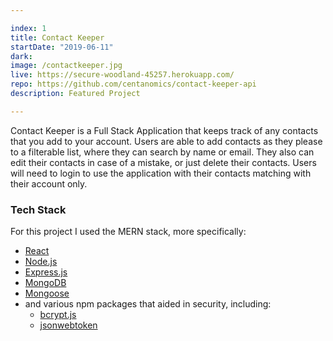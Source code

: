 ```yaml
---

index: 1
title: Contact Keeper
startDate: "2019-06-11"
dark:
image: /contactkeeper.jpg
live: https://secure-woodland-45257.herokuapp.com/
repo: https://github.com/centanomics/contact-keeper-api
description: Featured Project

---
```


Contact Keeper is a Full Stack Application that keeps track of any contacts that you add to your account. Users are able to add contacts as they please to a filterable list, where they can search by name or email. They also can edit their contacts in case of a mistake, or just delete their contacts. Users will need to login to use the application with their contacts matching with their account only.

### Tech Stack

For this project I used the MERN stack, more specifically:

- [React](https://reactjs.org/)
- [Node.js](https://nodejs.org/)
- [Express.js](https://expressjs.com/)
- [MongoDB](https://www.mongodb.com/)
- [Mongoose](https://mongoosejs.com/)
- and various npm packages that aided in security, including:
  - [bcrypt.js](https://www.npmjs.com/package/bcryptjs)
  - [jsonwebtoken](https://www.npmjs.com/package/jsonwebtoken)